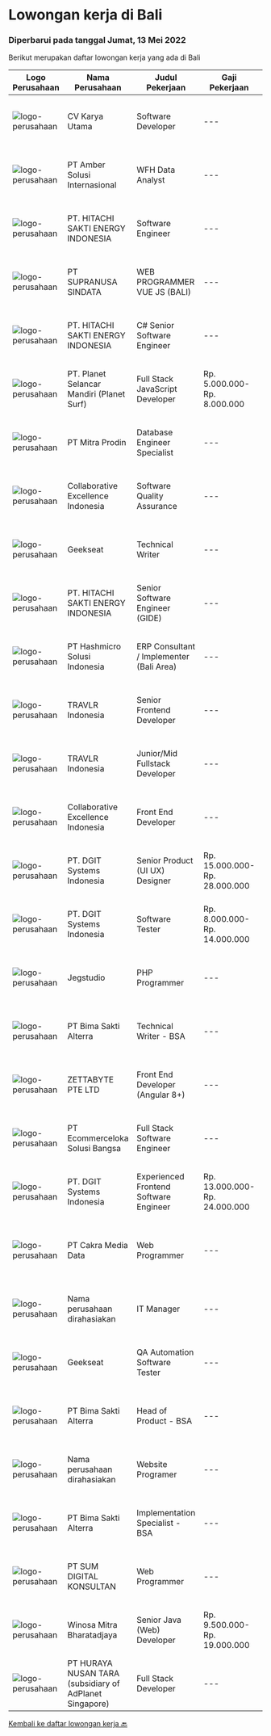 
  # Lowongan kerja di Bali

  ### Diperbarui pada tanggal Jumat, 13 Mei 2022

  Berikut merupakan daftar lowongan kerja yang ada di Bali

  |Logo Perusahaan | Nama Perusahaan | Judul Pekerjaan | Gaji Pekerjaan | Lokasi | Deskripsi | Tanggal diunggah | Pranala |
  | -------------- | --------------- | --------------- | --------- | --------- | -------------- | ------- | ----------- |
  |![logo-perusahaan](https://image-service-cdn.seek.com.au/46563ef6f759c08d18ba810ae712c4b24230f1c9/ee4dce1061f3f616224767ad58cb2fc751b8d2dc)|CV Karya Utama|Software Developer|---|Bali|Requirements :*You can Code ! Exactly Bachelor Degree in Computer Science Having knowledge about PHP (Laravel / PHP native), Version Control (GIT)...|Kamis, 12 Mei 2022|https://www.jobstreet.co.id/id/job/software-developer-3868299?token=0~306263fc-1187-469b-9900-2773bccc408a&sectionRank=1&jobId=jobstreet-id-job-3868299|
|![logo-perusahaan](https://i.ibb.co/sqvTCh9/112815900-stock-vector-no-image-available-icon-flat-vector.webp)|PT Amber Solusi Internasional|WFH Data Analyst|---|Jawa Barat|Benefits: Fully Working from Home Opportunity to work with foreign customers Attractive compensation benefit Duties and Responsibilities: Maintain...|Selasa, 10 Mei 2022|https://www.jobstreet.co.id/id/job/wfh-data-analyst-3876560?token=0~306263fc-1187-469b-9900-2773bccc408a&sectionRank=2&jobId=jobstreet-id-job-3876560|
|![logo-perusahaan](https://image-service-cdn.seek.com.au/609c65e768882c9d713b0b3c799a28dfacf66ee9/ee4dce1061f3f616224767ad58cb2fc751b8d2dc)|PT. HITACHI SAKTI ENERGY INDONESIA|Software Engineer|---|Kuta|Hitachi Energy is a pioneering technology leader that is helping to increase access to affordable, reliable, sustainable, and modern energy for all....|Rabu, 11 Mei 2022|https://www.jobstreet.co.id/id/job/software-engineer-3879035?token=0~306263fc-1187-469b-9900-2773bccc408a&sectionRank=3&jobId=jobstreet-id-job-3879035|
|![logo-perusahaan](https://image-service-cdn.seek.com.au/a50d942d1a834f67ed0f6529eed213256bc2fbab/ee4dce1061f3f616224767ad58cb2fc751b8d2dc)|PT SUPRANUSA SINDATA|WEB PROGRAMMER VUE JS (BALI)|---|Bali|Kualifikasi: Minimal Pendidikan S1 Information Technology / Computer Science dengan minimal IPK 3.00 Pengalaman minimal 1 tahun dengan pemrograman...|Kamis, 12 Mei 2022|https://www.jobstreet.co.id/id/job/web-programmer-vue-js-bali-3879484?token=0~306263fc-1187-469b-9900-2773bccc408a&sectionRank=4&jobId=jobstreet-id-job-3879484|
|![logo-perusahaan](https://image-service-cdn.seek.com.au/609c65e768882c9d713b0b3c799a28dfacf66ee9/ee4dce1061f3f616224767ad58cb2fc751b8d2dc)|PT. HITACHI SAKTI ENERGY INDONESIA|C# Senior Software Engineer|---|Badung|The Hitachi Energy business offers power and automation products, systems, service and software solutions across the generation, transmission, and...|Rabu, 11 Mei 2022|https://www.jobstreet.co.id/id/job/c-senior-software-engineer-3879038?token=0~306263fc-1187-469b-9900-2773bccc408a&sectionRank=5&jobId=jobstreet-id-job-3879038|
|![logo-perusahaan](https://image-service-cdn.seek.com.au/9a17f6158932b294e24ba264a1e5b00bc07424ec/ee4dce1061f3f616224767ad58cb2fc751b8d2dc)|PT. Planet Selancar Mandiri (Planet Surf)|Full Stack JavaScript Developer|Rp. 5.000.000-Rp. 8.000.000|Bali|Requiremrents: Bachelor of Computer Science/Information System Minimum has one year of working experience in related field Minimum 20 years old and...|Rabu, 11 Mei 2022|https://www.jobstreet.co.id/id/job/full-stack-javascript-developer-3878487?token=0~306263fc-1187-469b-9900-2773bccc408a&sectionRank=6&jobId=jobstreet-id-job-3878487|
|![logo-perusahaan](https://image-service-cdn.seek.com.au/f1be22f46360bcc58de63530e14403f3e8642152/ee4dce1061f3f616224767ad58cb2fc751b8d2dc)|PT Mitra Prodin|Database Engineer Specialist|---|Gianyar|ESSENTIAL DUTIES &amp; RESPONSIBILITIES:1.   Create and maintain optimal data pipeline architecture2.   Identify and design internal process...|Selasa, 10 Mei 2022|https://www.jobstreet.co.id/id/job/database-engineer-specialist-3865324?token=0~306263fc-1187-469b-9900-2773bccc408a&sectionRank=7&jobId=jobstreet-id-job-3865324|
|![logo-perusahaan](https://image-service-cdn.seek.com.au/7145b1ba6bc0dbd678e2bf86d776dd2b1b9b81f6/ee4dce1061f3f616224767ad58cb2fc751b8d2dc)|Collaborative Excellence Indonesia|Software Quality Assurance|---|Bali|Responsibilities: Develops and maintains test scenarios and end user test scripts to verify new functionality performs as designed and meets customer...|Selasa, 10 Mei 2022|https://www.jobstreet.co.id/id/job/software-quality-assurance-3877285?token=0~306263fc-1187-469b-9900-2773bccc408a&sectionRank=8&jobId=jobstreet-id-job-3877285|
|![logo-perusahaan](https://image-service-cdn.seek.com.au/a94166d692fda70a364e9d5191d7ced8a65f1597/ee4dce1061f3f616224767ad58cb2fc751b8d2dc)|Geekseat|Technical Writer|---|Bali|We are currently looking for an exceptional and experienced Technical Writer to join our awesome team! The role of the Technical Writer can be within...|Selasa, 10 Mei 2022|https://www.jobstreet.co.id/id/job/technical-writer-3865490?token=0~306263fc-1187-469b-9900-2773bccc408a&sectionRank=9&jobId=jobstreet-id-job-3865490|
|![logo-perusahaan](https://image-service-cdn.seek.com.au/609c65e768882c9d713b0b3c799a28dfacf66ee9/ee4dce1061f3f616224767ad58cb2fc751b8d2dc)|PT. HITACHI SAKTI ENERGY INDONESIA|Senior Software Engineer (GIDE)|---|Kuta|At Hitachi Energy our purpose is advancing a sustainable energy future for all. We bring power to our homes, schools, hospitals, and factories. Join...|Rabu, 11 Mei 2022|https://www.jobstreet.co.id/id/job/senior-software-engineer-gide-3879031?token=0~306263fc-1187-469b-9900-2773bccc408a&sectionRank=10&jobId=jobstreet-id-job-3879031|
|![logo-perusahaan](https://image-service-cdn.seek.com.au/f6d60ad46f70dbd67cd5ea70ad66341689963cbd/ee4dce1061f3f616224767ad58cb2fc751b8d2dc)|PT Hashmicro Solusi Indonesia|ERP Consultant / Implementer (Bali Area)|---|Bali|*Fill this form to start our recruitment...|Rabu, 11 Mei 2022|https://www.jobstreet.co.id/id/job/erp-consultant-implementer-bali-area-3878043?token=0~306263fc-1187-469b-9900-2773bccc408a&sectionRank=11&jobId=jobstreet-id-job-3878043|
|![logo-perusahaan](https://image-service-cdn.seek.com.au/0b12a742ea945bde3fd751c06ca5f47bb2053690/ee4dce1061f3f616224767ad58cb2fc751b8d2dc)|TRAVLR Indonesia|Senior Frontend Developer|---|Badung|Requirment : Expert in web development(HTML/CSS/Javascript) Expert in Vue/React JS NUXT/NEXT JS is a plus Expert in modern CSS framework such as...|Rabu, 11 Mei 2022|https://www.jobstreet.co.id/id/job/senior-frontend-developer-3877763?token=0~306263fc-1187-469b-9900-2773bccc408a&sectionRank=12&jobId=jobstreet-id-job-3877763|
|![logo-perusahaan](https://image-service-cdn.seek.com.au/0b12a742ea945bde3fd751c06ca5f47bb2053690/ee4dce1061f3f616224767ad58cb2fc751b8d2dc)|TRAVLR Indonesia|Junior/Mid Fullstack Developer|---|Badung|Qualifications &amp; minimum requirements: 1+ years professional programming experience in OOP language such as C# or Java Experienced in developing...|Rabu, 11 Mei 2022|https://www.jobstreet.co.id/id/job/junior-mid-fullstack-developer-3877480?token=0~306263fc-1187-469b-9900-2773bccc408a&sectionRank=13&jobId=jobstreet-id-job-3877480|
|![logo-perusahaan](https://image-service-cdn.seek.com.au/7145b1ba6bc0dbd678e2bf86d776dd2b1b9b81f6/ee4dce1061f3f616224767ad58cb2fc751b8d2dc)|Collaborative Excellence Indonesia|Front End Developer|---|Bali|Requirements: You probably have 2-3 years of relevant experience as a web developer. UI developer or front-end engineer in commercial projects. As a...|Selasa, 10 Mei 2022|https://www.jobstreet.co.id/id/job/front-end-developer-3877289?token=0~306263fc-1187-469b-9900-2773bccc408a&sectionRank=14&jobId=jobstreet-id-job-3877289|
|![logo-perusahaan](https://image-service-cdn.seek.com.au/86a88c2f6d7d45552583132278caf70ef23e7608/ee4dce1061f3f616224767ad58cb2fc751b8d2dc)|PT. DGIT Systems Indonesia|Senior Product (UI UX) Designer|Rp. 15.000.000-Rp. 28.000.000|Bali|Get to know the TeamWe value positive work ethics as you are. You will be part of an International, diverse team of talented squads of product...|Rabu, 11 Mei 2022|https://www.jobstreet.co.id/id/job/senior-product-ui-ux-designer-3879105?token=0~306263fc-1187-469b-9900-2773bccc408a&sectionRank=15&jobId=jobstreet-id-job-3879105|
|![logo-perusahaan](https://image-service-cdn.seek.com.au/86a88c2f6d7d45552583132278caf70ef23e7608/ee4dce1061f3f616224767ad58cb2fc751b8d2dc)|PT. DGIT Systems Indonesia|Software Tester|Rp. 8.000.000-Rp. 14.000.000|Bali|We are looking for talented Software Tester or Test Consultant to join an experienced team working on our flagship product Telflow, a multi-award...|Senin, 09 Mei 2022|https://www.jobstreet.co.id/id/job/software-tester-3874626?token=0~306263fc-1187-469b-9900-2773bccc408a&sectionRank=16&jobId=jobstreet-id-job-3874626|
|![logo-perusahaan](https://image-service-cdn.seek.com.au/cb42a7acf51def89e5abb9614f9d0b3aa454bb5f/ee4dce1061f3f616224767ad58cb2fc751b8d2dc)|Jegstudio|PHP Programmer|---|Denpasar|We are looking for several Talented PHP Programmer more spesifically WordPress Programmer to be based in Bali For this exiting role you will need to...|Minggu, 08 Mei 2022|https://www.jobstreet.co.id/id/job/php-programmer-3863687?token=0~306263fc-1187-469b-9900-2773bccc408a&sectionRank=17&jobId=jobstreet-id-job-3863687|
|![logo-perusahaan](https://image-service-cdn.seek.com.au/3b449304b19b7a5909fe2d6166b69cb2e3dfc9ad/ee4dce1061f3f616224767ad58cb2fc751b8d2dc)|PT Bima Sakti Alterra|Technical Writer - BSA|---|Denpasar|Job Description● Work with internal teams to obtain an in-depth understanding of the product and the documentation requirements.● Analyze existing and...|Minggu, 08 Mei 2022|https://www.jobstreet.co.id/id/job/technical-writer-bsa-3870351?token=0~306263fc-1187-469b-9900-2773bccc408a&sectionRank=18&jobId=jobstreet-id-job-3870351|
|![logo-perusahaan](https://image-service-cdn.seek.com.au/a9ad8fdd00d66418bb5e9ec41ddbc2318ccec822/ee4dce1061f3f616224767ad58cb2fc751b8d2dc)|ZETTABYTE PTE LTD|Front End Developer (Angular 8+)|---|Badung|Job DescriptionWe are looking for a Front-End Web Developer who is motivated to combine the art of design with the art of programming....|Senin, 09 Mei 2022|https://www.jobstreet.co.id/id/job/front-end-developer-angular-8-3873476?token=0~306263fc-1187-469b-9900-2773bccc408a&sectionRank=19&jobId=jobstreet-id-job-3873476|
|![logo-perusahaan](https://image-service-cdn.seek.com.au/ad965bfc89e59ac6771123e7a163818237206780/ee4dce1061f3f616224767ad58cb2fc751b8d2dc)|PT Ecommerceloka Solusi Bangsa|Full Stack Software Engineer|---|Bali|ecommerceloka is a Hotel e-commerce consulting services for hotel property owners to reach the highest online level, e-commerce strategy and market...|Senin, 09 Mei 2022|https://www.jobstreet.co.id/id/job/full-stack-software-engineer-3874258?token=0~306263fc-1187-469b-9900-2773bccc408a&sectionRank=20&jobId=jobstreet-id-job-3874258|
|![logo-perusahaan](https://image-service-cdn.seek.com.au/86a88c2f6d7d45552583132278caf70ef23e7608/ee4dce1061f3f616224767ad58cb2fc751b8d2dc)|PT. DGIT Systems Indonesia|Experienced Frontend Software Engineer|Rp. 13.000.000-Rp. 24.000.000|Badung|We are looking for talented developers to join an experienced team of front-end engineers working on our flagship product Telflow, a multi-award...|Sabtu, 07 Mei 2022|https://www.jobstreet.co.id/id/job/experienced-frontend-software-engineer-3869728?token=0~306263fc-1187-469b-9900-2773bccc408a&sectionRank=21&jobId=jobstreet-id-job-3869728|
|![logo-perusahaan](https://image-service-cdn.seek.com.au/0380a6df3af5190ab4b0709f39d07d3f6410185f/ee4dce1061f3f616224767ad58cb2fc751b8d2dc)|PT Cakra Media Data|Web Programmer|---|Bali|PT. Cakra Media Data sedang membutuhkan tambahan tim untuk Web Programmer (Front End/Back End Programming) dengan kualifikasi : Usia maksimal 35 Tahun...|Jumat, 06 Mei 2022|https://www.jobstreet.co.id/id/job/web-programmer-3862206?token=0~306263fc-1187-469b-9900-2773bccc408a&sectionRank=22&jobId=jobstreet-id-job-3862206|
|![logo-perusahaan](https://i.ibb.co/sqvTCh9/112815900-stock-vector-no-image-available-icon-flat-vector.webp)|Nama perusahaan dirahasiakan|IT Manager|---|Bali|Pendidikan minimal S1 segala jurusan Minimal memiliki 1 tahun pengalaman kerja di bidang yang sama Memiliki pengetahuan mengenai PHP dan bahasa...|Selasa, 03 Mei 2022|https://www.jobstreet.co.id/id/job/it-manager-3871361?token=0~306263fc-1187-469b-9900-2773bccc408a&sectionRank=23&jobId=jobstreet-id-job-3871361|
|![logo-perusahaan](https://image-service-cdn.seek.com.au/a94166d692fda70a364e9d5191d7ced8a65f1597/ee4dce1061f3f616224767ad58cb2fc751b8d2dc)|Geekseat|QA Automation Software Tester|---|Bali|We’re looking for an Outstanding Automation Software Tester to join our Awesome Engineering Team. As an Automation Software Tester, you will design...|Jumat, 06 Mei 2022|https://www.jobstreet.co.id/id/job/qa-automation-software-tester-3872721?token=0~306263fc-1187-469b-9900-2773bccc408a&sectionRank=24&jobId=jobstreet-id-job-3872721|
|![logo-perusahaan](https://image-service-cdn.seek.com.au/3b449304b19b7a5909fe2d6166b69cb2e3dfc9ad/ee4dce1061f3f616224767ad58cb2fc751b8d2dc)|PT Bima Sakti Alterra|Head of Product - BSA|---|Denpasar|Job Description: Accomplish requirements gathering process between external and internal stakeholders. Understands the market, the customer, the...|Kamis, 05 Mei 2022|https://www.jobstreet.co.id/id/job/head-of-product-bsa-3860709?token=0~306263fc-1187-469b-9900-2773bccc408a&sectionRank=25&jobId=jobstreet-id-job-3860709|
|![logo-perusahaan](https://i.ibb.co/sqvTCh9/112815900-stock-vector-no-image-available-icon-flat-vector.webp)|Nama perusahaan dirahasiakan|Website Programer|---|Bali|We are searching for a very capable, English literate, IT qualified, web/app developer/programmer, full time employee to join the Prestige Rentals...|Kamis, 05 Mei 2022|https://www.jobstreet.co.id/id/job/website-programer-3860785?token=0~306263fc-1187-469b-9900-2773bccc408a&sectionRank=26&jobId=jobstreet-id-job-3860785|
|![logo-perusahaan](https://image-service-cdn.seek.com.au/3b449304b19b7a5909fe2d6166b69cb2e3dfc9ad/ee4dce1061f3f616224767ad58cb2fc751b8d2dc)|PT Bima Sakti Alterra|Implementation Specialist - BSA|---|Denpasar|Deskripsi Pekerjaan:- Melakukan pemasangan / instalasi aplikasi.- Melakukan pelatihan cara penggunaan aplikasi.- Melakukan surve mengenai spesifikasi...|Rabu, 04 Mei 2022|https://www.jobstreet.co.id/id/job/implementation-specialist-bsa-3859627?token=0~306263fc-1187-469b-9900-2773bccc408a&sectionRank=27&jobId=jobstreet-id-job-3859627|
|![logo-perusahaan](https://image-service-cdn.seek.com.au/6ac107228d56ad4d5550263bfccf6cf4e0a2cace/ee4dce1061f3f616224767ad58cb2fc751b8d2dc)|PT SUM DIGITAL KONSULTAN|Web Programmer|---|Bali|Tanggung Jawab Pekerjaan Mengikuti Pelatihan pemrograman yang diberikan oleh perusahaan Membangun dan Mengembangan program / Aplikasi dengan bahasa...|Jumat, 06 Mei 2022|https://www.jobstreet.co.id/id/job/web-programmer-3872587?token=0~306263fc-1187-469b-9900-2773bccc408a&sectionRank=28&jobId=jobstreet-id-job-3872587|
|![logo-perusahaan](https://image-service-cdn.seek.com.au/85529b947cfce6ae1e7fef595e1aa52f582cb146/ee4dce1061f3f616224767ad58cb2fc751b8d2dc)|Winosa Mitra Bharatadjaya|Senior Java (Web) Developer|Rp. 9.500.000-Rp. 19.000.000|Banten|Winosa Mitra is a young and fast growing Business consultancy and software development company. We are expanding and are looking for an ambitious...|Kamis, 05 Mei 2022|https://www.jobstreet.co.id/id/job/senior-java-web-developer-3861702?token=0~306263fc-1187-469b-9900-2773bccc408a&sectionRank=29&jobId=jobstreet-id-job-3861702|
|![logo-perusahaan](https://i.ibb.co/sqvTCh9/112815900-stock-vector-no-image-available-icon-flat-vector.webp)|PT HURAYA NUSAN TARA (subsidiary of AdPlanet Singapore)|Full Stack Developer|---|Gianyar|Job Description: Developing end to end website architecture Defining UI and UX recommendations (websites) Developing front end and back end website...|Selasa, 03 Mei 2022|https://www.jobstreet.co.id/id/job/full-stack-developer-3858142?token=0~306263fc-1187-469b-9900-2773bccc408a&sectionRank=30&jobId=jobstreet-id-job-3858142|


  [Kembali ke daftar lowongan kerja 🔙](../README.md#daftar-lowongan-kerja)
  